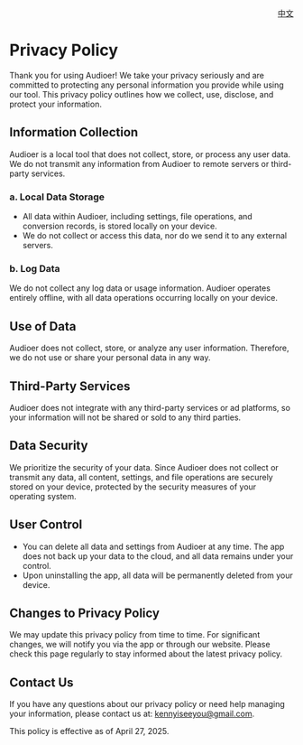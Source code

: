 <p align="right">
  <a href="./privacy-policy.zh.md">中文</a>
</p>
<!--rehype:style=float: right; bottom: -36px; position: relative;-->

Privacy Policy
===

Thank you for using Audioer! We take your privacy seriously and are committed to protecting any personal information you provide while using our tool. This privacy policy outlines how we collect, use, disclose, and protect your information.

## Information Collection

Audioer is a local tool that does not collect, store, or process any user data. We do not transmit any information from Audioer to remote servers or third-party services.

### a. **Local Data Storage**

- All data within Audioer, including settings, file operations, and conversion records, is stored locally on your device.
- We do not collect or access this data, nor do we send it to any external servers.

### b. **Log Data**

We do not collect any log data or usage information. Audioer operates entirely offline, with all data operations occurring locally on your device.

## Use of Data

Audioer does not collect, store, or analyze any user information. Therefore, we do not use or share your personal data in any way.

## Third-Party Services

Audioer does not integrate with any third-party services or ad platforms, so your information will not be shared or sold to any third parties.

## Data Security

We prioritize the security of your data. Since Audioer does not collect or transmit any data, all content, settings, and file operations are securely stored on your device, protected by the security measures of your operating system.

## User Control

- You can delete all data and settings from Audioer at any time. The app does not back up your data to the cloud, and all data remains under your control.
- Upon uninstalling the app, all data will be permanently deleted from your device.

## Changes to Privacy Policy

We may update this privacy policy from time to time. For significant changes, we will notify you via the app or through our website. Please check this page regularly to stay informed about the latest privacy policy.

## Contact Us

If you have any questions about our privacy policy or need help managing your information, please contact us at: [kennyiseeyou@gmail.com](mailto:kennyiseeyou@gmail.com).

This policy is effective as of April 27, 2025.